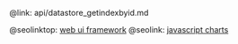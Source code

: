 @link: api/datastore_getindexbyid.md

@seolinktop: [web ui framework](https://webix.com)
@seolink: [javascript charts](https://webix.com/widget/charts/)